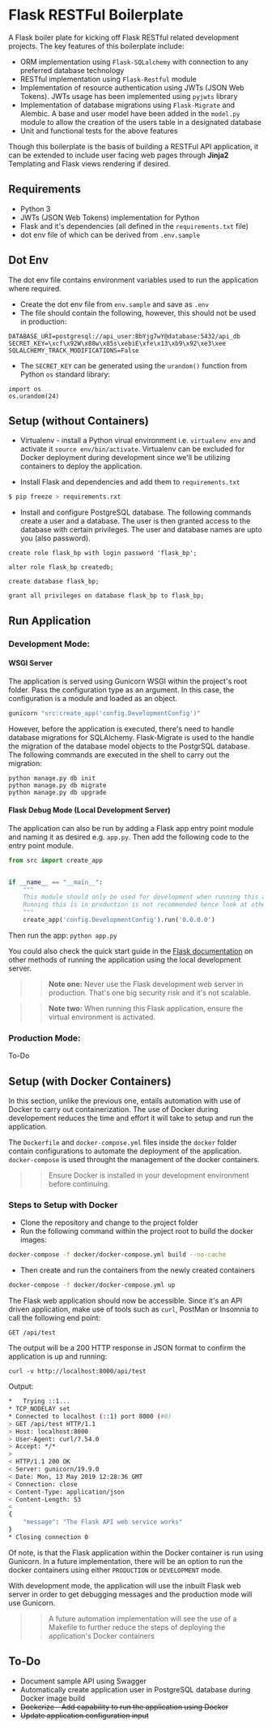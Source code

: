 # Flask RESTFul Boilerplate
A Flask boiler plate for kicking off Flask RESTful related development projects. The key features of this boilerplate include:

* ORM implementation using `Flask-SQLalchemy` with connection to any preferred database technology
* RESTful implementation using `Flask-Restful` module
* Implementation of resource authentication using JWTs (JSON Web Tokens). JWTs usage has been implemented using `pyjwts` library
* Implementation of database migrations using `Flask-Migrate` and Alembic. A base and user model have been added in the `model.py` module to allow the creation of the users table in a designated database
* Unit and functional tests for the above features

Though this boilerplate is the basis of building a RESTFul API application, it can be extended to include user facing web pages through **Jinja2** Templating and Flask views rendering if desired.


## Requirements
* Python 3
* JWTs (JSON Web Tokens) implementation for Python
* Flask and it's dependencies (all defined in the `requirements.txt` file)
* dot env file of which can be derived from `.env.sample`

## Dot Env
The dot env file contains environment variables used to run the application where required. 

* Create the dot env file from `env.sample` and save as `.env`
* The file should contain the following, however, this should not be used in production:

```
DATABASE_URI=postgresql://api_user:BbYjg7wY@database:5432/api_db
SECRET_KEY=\xcf\x92W\x88w\x85s\xebiE\xfe\x13\xb9\x92\xe3\xee
SQLALCHEMY_TRACK_MODIFICATIONS=False

```
* The `SECRET_KEY` can be generated using the `urandom()` function from Python `os` standard library:

```
import os
os.urandom(24)
```

## Setup (without Containers)
* Virtualenv - install a Python virual environment i.e. `virtualenv env` and activate it `source env/bin/activate`. Virtualenv can be excluded for Docker deployment during development since we'll be utilizing containers to deploy the application.

* Install Flask and dependencies and add them to `requirements.txt`

```bash
$ pip freeze > requirements.rxt
```
* Install and configure PostgreSQL database. The following commands create a user and a database. The user is then granted access to the database with certain privileges. The user and database names are upto you (also password).

```
create role flask_bp with login password 'flask_bp';

alter role flask_bp createdb;

create database flask_bp;

grant all privileges on database flask_bp to flask_bp;

```

## Run Application

### Development Mode:
#### WSGI Server
The application is served using Gunicorn WSGI within the project's root folder. Pass the configuration type as an argument. In this case, the configuration is a module and loaded as an object.

```bash
gunicorn "src:create_app('config.DevelopmentConfig')"
```

However, before the application is executed, there's need to handle database migrations for SQLAlchemy. Flask-Migrate is used to the handle the migration of the database model objects to the PostgrSQL database. The following commands are executed in the shell to carry out the migration:

```
python manage.py db init
python manage.py db migrate
python manage.py db upgrade
```

#### Flask Debug Mode (Local Development Server)
The application can also be run by adding a Flask app entry point module and naming it as desired e.g. `app.py`. Then add the following code to the entry point module. 

```python
from src import create_app


if __name__ == "__main__":
    """
    This module should only be used for development when running this application using the Flask web server.
    Running this is in production is not recommended hence look at other production level WSGI like Gunicorn
    """
    create_app('config.DevelopmentConfig').run('0.0.0.0')
```

Then run the app: `python app.py`

You could also check the quick start guide in the [Flask documentation](http://flask.pocoo.org/docs/1.0/quickstart/#debug-mode) on other methods of running the application using the local development server.

>> **Note one:** Never use the Flask development web server in production. That's one big security risk and it's not scalable.

>> **Note two:** When running this Flask application, ensure the virtual environment is activated.


### Production Mode:
To-Do

## Setup (with Docker Containers)
In this section, unlike the previous one, entails automation with use of Docker to carry out containerization. The use of Docker during developement reduces the time and effort it will take to setup and run the application. 

The `Dockerfile` and `docker-compose.yml` files inside the `docker` folder contain configurations to automate the deployment of the application. `docker-compose` is used throught the management of the docker containers.

>> Ensure Docker is installed in your development environment before continuing.

### Steps to Setup with Docker
* Clone the repository and change to the project folder
* Run the following command within the project root to build the docker images:

```bash
docker-compose -f docker/docker-compose.yml build --no-cache
```

* Then create and run the containers from the newly created containers

```bash
docker-compose -f docker/docker-compose.yml up
```

The Flask web application should now be accessible. Since it's an API driven application, make use of tools such as `curl`, PostMan or Insomnia to call the following end point:

`GET /api/test`

The output will be a 200 HTTP response in JSON format to confirm the application is up and running:

`curl -v http://localhost:8000/api/test`

Output:

```bash
*   Trying ::1...
* TCP_NODELAY set
* Connected to localhost (::1) port 8000 (#0)
> GET /api/test HTTP/1.1
> Host: localhost:8000
> User-Agent: curl/7.54.0
> Accept: */*
>
< HTTP/1.1 200 OK
< Server: gunicorn/19.9.0
< Date: Mon, 13 May 2019 12:28:36 GMT
< Connection: close
< Content-Type: application/json
< Content-Length: 53
<
{
    "message": "The Flask API web service works"
}
* Closing connection 0

```
Of note, is that the Flask application within the Docker container is run using Gunicorn. In a future implementation, there will be an option to run the docker containers using either `PRODUCTION` or `DEVELOPMENT` mode. 

With development mode, the application will use the inbuilt Flask web server in order to get debugging messages and the production mode will use Gunicorn.

>> A future automation implementation will see the use of a Makefile to further reduce the steps of deploying the application's Docker containers


## To-Do
* Document sample API using Swagger
* Automatically create application user in PostgreSQL database during Docker image build
* ~~Dockerize - Add capability to run the application using Docker~~
* ~~Update application configuration input~~
